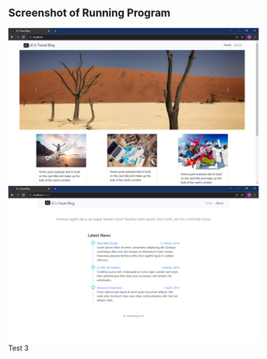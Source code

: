 
## Screenshot of Running Program

![Running Program](screenshots/home.png)
![Running Program](screenshots/about.png)
Test 3